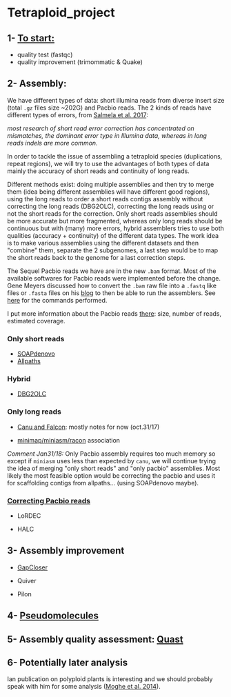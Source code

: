 # Tetraploid_project

## 1- [To start:](https://github.com/caro46/Tetraploid_project/blob/master/quality_tests.Rmd)

- quality test (fastqc)
- quality improvement (trimommatic & Quake)
 
## 2- Assembly:

We have different types of data: short illumina reads from diverse insert size (total `.gz` files size ~202G) and Pacbio reads. The 2 kinds of reads have different types of errors, from [Salmela et al. 2017](https://academic.oup.com/bioinformatics/article/33/6/799/2525585/Accurate-self-correction-of-errors-in-long-reads):

*most research of short read error correction has concentrated on mismatches, the dominant error type in Illumina data, whereas in long reads indels are more common.*

In order to tackle the issue of assembling a tetraploid species (duplications, repeat regions), we will try to use the advantages of both types of data mainly the accuracy of short reads and continuity of long reads.

Different methods exist: doing multiple assemblies and then try to merge them (idea being different assemblies will have different good regions), using the long reads to order a short reads contigs assembly without correcting the long reads (DBG2OLC), correcting the long reads using or not the short reads for the correction. Only short reads assemblies should be more accurate but more fragmented, whereas only long reads should be continuous but with (many) more errors, hybrid assemblers tries to use both qualities (accuracy + continuity) of the different data types. The work idea is to make various assemblies using the different datasets and then "combine" them, separate the 2 subgenomes, a last step would be to map the short reads back to the genome for a last correction steps.

The Sequel Pacbio reads we have are in the new `.bam` format. Most of the available softwares for Pacbio reads were implemented before the change. Gene Meyers discussed how to convert the `.bam` raw file into a `.fastq` like files or `.fasta` files on his [blog](https://dazzlerblog.wordpress.com/command-guides/dextractor-command-guide/) to then be able to run the assemblers. See [here](https://github.com/caro46/Tetraploid_project/blob/master/dextractor.md) for the commands performed.

I put more information about the Pacbio reads [there](https://github.com/caro46/Tetraploid_project/blob/master/correction_pacbio.md#statistics-about-reads): size, number of reads, estimated coverage.

### Only short reads 

- [SOAPdenovo](https://github.com/caro46/Tetraploid_project/blob/master/Assembly.Rmd)
- [Allpaths](https://github.com/caro46/Tetraploid_project/blob/master/Assembly_Allpaths.Rmd)

### Hybrid

- [DBG2OLC](https://github.com/caro46/Tetraploid_project/blob/master/DBG2OLC_run.md)

### Only long reads

- [Canu and Falcon](https://github.com/caro46/Tetraploid_project/blob/master/canu_assembly.md): mostly notes for now (oct.31/17)

- [minimap/miniasm/racon](https://github.com/caro46/Tetraploid_project/blob/master/miniasm_assembly.Rmd) association

*Comment Jan31/18:* Only Pacbio assembly requires too much memory so except if `miniasm` uses less than expected by `canu`, we will continue trying the idea of merging "only short reads" and "only pacbio" assemblies. Most likely the most feasible option would be correcting the pacbio and uses it for scaffolding contigs from allpaths... (using SOAPdenovo maybe).

### [Correcting Pacbio reads](https://github.com/caro46/Tetraploid_project/blob/master/correction_pacbio.md)

- LoRDEC

- HALC

## 3- Assembly improvement

- [GapCloser](https://github.com/caro46/Tetraploid_project/blob/master/gap_closer.Rmd#soapdenovo2-gapcloser)

- Quiver

- Pilon 

## 4- [Pseudomolecules](https://github.com/caro46/Tetraploid_project/blob/master/pseudomolecules.md)

## 5- Assembly quality assessment: [Quast](https://github.com/caro46/Tetraploid_project/blob/master/Quality_assembly_assesment.md)

## 6- Potentially later analysis

Ian publication on polyploid plants is interesting and we should probably speak with him for some analysis ([Moghe et al. 2014](https://www.researchgate.net/publication/262787251_Consequences_of_Whole-Genome_Triplication_as_Revealed_by_Comparative_Genomic_Analyses_of_the_Wild_Radish_Raphanus_raphanistrum_and_Three_Other_Brassicaceae_Species)).
